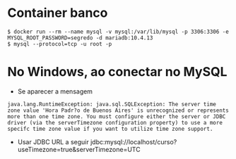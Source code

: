 # Container banco

```
$ docker run --rm --name mysql -v mysql:/var/lib/mysql -p 3306:3306 -e MYSQL_ROOT_PASSWORD=segredo -d mariadb:10.4.13
$ mysql --protocol=tcp -u root -p
```

# No Windows, ao conectar no MySQL
- Se aparecer a mensagem

```
java.lang.RuntimeException: java.sql.SQLException: The server time zone value 'Hora Padr?o de Buenos Aires' is unrecognized or represents more than one time zone. You must configure either the server or JDBC driver (via the serverTimezone configuration property) to use a more specifc time zone value if you want to utilize time zone support.
```

- Usar JDBC URL a seguir
jdbc:mysql://localhost/curso?useTimezone=true&serverTimezone=UTC
